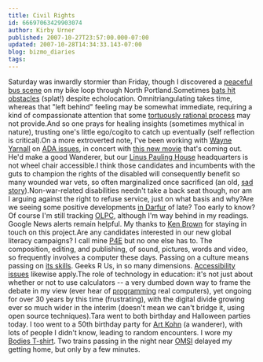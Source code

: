 ```yaml
---
title: Civil Rights
id: 66697063429903074
author: Kirby Urner
published: 2007-10-27T23:57:00.000-07:00
updated: 2007-10-28T14:34:33.143-07:00
blog: bizmo_diaries
tags: 
---
```


Saturday was inwardly stormier than Friday, though I discovered a [peaceful bus scene](http://worldgame.blogspot.com/2007/10/circus-bus.html) on my bike loop through North Portland.Sometimes [bats hit obstacles](http://books.google.com/books?id=4mWDC-WecfgC&pg=PA11&lpg=PA11&dq=bats+collide&source=web&ots=KUEBEbM0do&sig=23zukCvwN-hx-crMXrW9Bonsdak) (splat!) despite echolocation. Omnitriangulating takes time, whereas that "left behind" feeling may be somewhat immediate, requiring a kind of compassionate attention that some [tortuously rational process](http://www.grunch.net/synergetics/aphiloview2.html) may not provide.And so one prays for healing insights (sometimes mythical in nature), trusting one's little ego/cogito to catch up eventually (self reflection is critical).On a more extroverted note,  I've been working with [Wayne Yarnall](http://mybizmo.blogspot.com/2006/07/more-brainstorming-about-ecovillages.html) on [ADA issues](http://www.govtrack.us/congress/billtext.xpd?bill=h110-3195), in concert with [this new movie](http://www.musicwithinmovie.com/) that's coming out.  He'd make a good Wanderer, but our [Linus Pauling House](http://mybizmo.blogspot.com/2006/08/linus-pauling-house.html) headquarters is not wheel chair accessible.I think those candidates and incumbents with the guts to champion the rights of the disabled will consequently benefit so many wounded war vets, so often marginalized once sacrificed (an old, [sad story](http://worldgame.blogspot.com/2006/10/flags-of-our-fathers-movie-review.html)).Non-war-related disabilities needn't take a back seat though, nor am I arguing against the right to refuse service, just on what basis and why?Are we seeing some positive developments [in Darfur](http://www.kansascity.com/news/world/story/336162.html) of late?  Too early to know? Of course I'm still tracking [OLPC](http://lists.laptop.org/listinfo/), although I'm way behind in my readings.  Google News alerts remain helpful.  My thanks to [Ken Brown](http://worldgame.blogspot.com/2007/02/meeting-on-hawthorne.html) for staying in touch on this project.Are any candidates interested in our new global literacy campaigns? I call mine [P4E](http://controlroom.blogspot.com/2007/08/darfur.html) but no one else has to. The composition,  editing, and publishing, of sound, pictures, words and video, so frequently involves a computer these days.  Passing on a culture means passing on [its skills](http://notes.nassmc2.org/NBSfile07.nsf/38d46bf5e8f08834852564b500129b2c/d14ec4b6150098448525737f006ea65b?OpenDocument).  Geeks R Us, in so many dimensions.  [Accessibility issues](http://worldgame.blogspot.com/2007/10/ppug-cubespace.html) likewise apply.The role of technology in education:  it's not just about whether or not to use calculators -- a very dumbed down way to frame the debate in my view (ever hear of [programming](http://mybizmo.blogspot.com/2007/07/sa-8144-day-one.html) real computers), yet ongoing for over 30 years by this time (frustrating), with the digital divide growing ever so much wider in the interim (doesn't mean we can't bridge it, using open source techniques).Tara went to both birthday and Halloween parties today.  I too went to a 50th birthday party for [Art Kohn](http://mybizmo.blogspot.com/2006/01/what-shall-i-do.html) (a wanderer), with lots of people I didn't know, leading to random encounters. I wore my [Bodies T-shirt](http://mybizmo.blogspot.com/2007/03/human-subjects.html).  Two trains passing in the night near [OMSI](http://controlroom.blogspot.com/2005/12/presents-for-iraq.html) delayed my getting home, but only by a few minutes.[](https://blogger.googleusercontent.com/img/b/R29vZ2xl/AVvXsEgm8sBF842n5ZR9m0sQ2xl4Icn8kN-ijc8ka8IVWwrdjn6uVIw3O955JFVSo6wolIv_qErHCttIBcdJ3X7oQAqRah1IaPV3NxMM4tBNAQzmOJH1nZxCoPO7rb-UuxSlqal-f3-J/s1600-h/small_art.jpg)